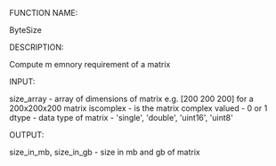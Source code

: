 FUNCTION NAME:

  ByteSize

DESCRIPTION:

  Compute m emnory requirement of a matrix

INPUT:

  size_array - array of dimensions of matrix e.g. [200 200 200]
  for a 200x200x200 matrix
  iscomplex - is the matrix complex valued - 0 or 1
  dtype - data type of matrix - 'single', 'double', 'uint16', 'uint8'

OUTPUT:

  size_in_mb, size_in_gb - size in mb and gb of matrix
